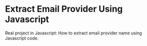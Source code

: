 # Extract Email Provider Using Javascript
Real project in Javascript: How to extract email provider name using Javascript code.
